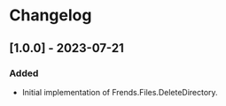# Changelog

## [1.0.0] - 2023-07-21
### Added
- Initial implementation of Frends.Files.DeleteDirectory.
